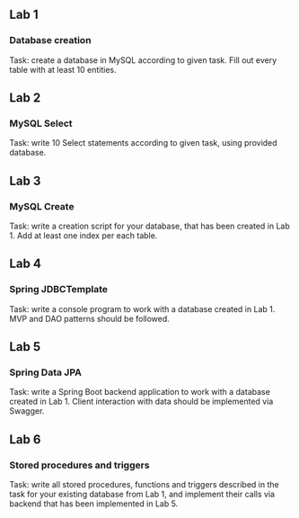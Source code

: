 ## Lab 1
### Database creation

Task: create a database in MySQL according to given task. Fill out every table with at least 10 entities.

## Lab 2
### MySQL Select

Task: write 10 Select statements according to given task, using provided database.


## Lab 3
### MySQL Create

Task: write a creation script for your database, that has been created in Lab 1. Add at least one index per each table.

## Lab 4
### Spring JDBCTemplate

Task: write a console program to work with a database created in Lab 1. MVP and DAO patterns should be followed.

## Lab 5
### Spring Data JPA

Task: write a Spring Boot backend application to work with a database created in Lab 1. Client interaction with data should be implemented via Swagger.

## Lab 6
### Stored procedures and triggers

Task: write all stored procedures, functions and triggers described in the task for your existing database from Lab 1, and implement their calls via backend that has been implemented in Lab 5.
